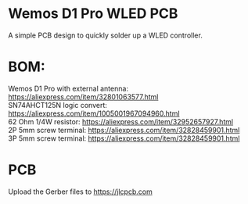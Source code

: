 # Wemos D1 Pro WLED PCB  
A simple PCB design to quickly solder up a WLED controller.  
  
# BOM:  
Wemos D1 Pro with external antenna: https://aliexpress.com/item/32801063577.html  
SN74AHCT125N logic convert: https://aliexpress.com/item/1005001967094960.html  
62 Ohm 1/4W resistor: https://aliexpress.com/item/32952657927.html  
2P 5mm screw terminal: https://aliexpress.com/item/32828459901.html  
3P 5mm screw terminal: https://aliexpress.com/item/32828459901.html  
  
# PCB  
Upload the Gerber files to https://jlcpcb.com
